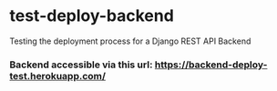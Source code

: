 # test-deploy-backend
Testing the deployment process for a Django REST API Backend

### Backend accessible via this url: https://backend-deploy-test.herokuapp.com/
